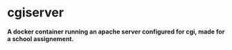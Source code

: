 # cgiserver
**A docker container running an apache server configured for cgi, made for a school assignement.**

